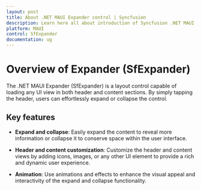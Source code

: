 ```yaml
---
layout: post
title: About .NET MAUI Expander control | Syncfusion
description: Learn here all about introduction of Syncfusion .NET MAUI Expander (SfExpander) control, its elements and more.
platform: MAUI
control: SfExpander
documentation: ug
---
```


# Overview of Expander (SfExpander)

The .NET MAUI Expander (SfExpander) is a layout control capable of loading any UI view in both header and content sections. By simply tapping the header, users can effortlessly expand or collapse the control.

## Key features

* **Expand and collapse**: Easily expand the content to reveal more information or collapse it to conserve space within the user interface.

* **Header and content customization**: Customize the header and content views by adding icons, images, or any other UI element to provide a rich and dynamic user experience.

* **Animation**: Use animations and effects to enhance the visual appeal and interactivity of the expand and collapse functionality.